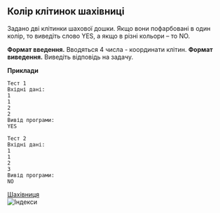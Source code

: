 ## Колір клітинок шахівниці
Задано дві клітинки шахової дошки. Якщо вони пофарбовані в один колір, то виведіть слово YES, 
а якщо в різні кольори – то NO.

**Формат введення.** Вводяться 4 числа - координати клітин.
**Формат виведення.** Виведіть відповідь на задачу.

**Приклади**
```
Тест 1
Вхідні дані:
1
1
2
2
Вивід програми:
YES

Тест 2
Вхідні дані:
1
1
2
3
Вивід програми:
NO
```
[Шахівниця](https://docs.google.com/spreadsheets/d/1BlYZ4MH939x26Eou_sVsNuuPYN7tRYJ4avbaTmJrgX0/edit?gid=0#gid=0)  
![Індекси](20211204_155221.jpg) 
